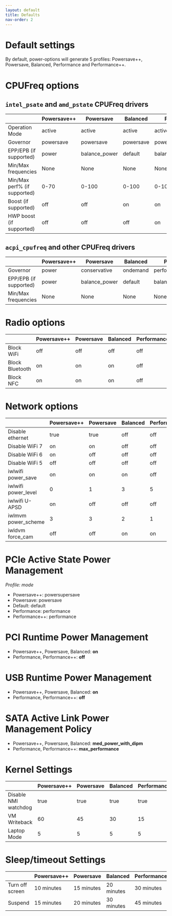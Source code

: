 ```yaml
---
layout: default
title: Defaults
nav-order: 2
---
```


# Default settings

By default, power-options will generate 5 profiles: Powersave++, Powersave, Balanced, Performance and Performance++.

# CPUFreq options

## `intel_psate` and `amd_pstate` CPUFreq drivers

|  	| Powersave++ 	| Powersave 	| Balanced 	| Performance 	| Performance++ 	|
|---	|---	|---	|---	|---	|---	|
| Operation Mode 	| active 	| active 	| active 	| active 	| active 	|
| Governor 	| powersave 	| powersave 	| powersave 	| powersave 	| performance 	|
| EPP/EPB (if supported) 	| power 	| balance_power 	| default 	| balance_performance 	| performance 	|
| Min/Max frequencies 	| None 	| None 	| None 	| None 	| None 	|
| Min/Max perf% (if supported) 	| 0-70 	| 0-100 	| 0-100 	| 0-100 	| 30-100 	|
| Boost (if supported) 	| off 	| off 	| on 	| on 	| on 	|
| HWP boost (if supported) 	| off 	| off 	| off 	| on 	| on 	|

## `acpi_cpufreq` and other CPUFreq drivers

|  	| Powersave++ 	| Powersave 	| Balanced 	| Performance 	| Performance++ 	|
|---	|---	|---	|---	|---	|---	|
| Governor 	| power 	| conservative 	| ondemand 	| performance 	| performance 	|
| EPP/EPB (if supported) 	| power 	| balance_power 	| default 	| balance_performance 	| performance 	|
| Min/Max frequencies 	| None 	| None 	| None 	| None 	| None 	|

# Radio options

| | Powersave++ | Powersave | Balanced | Performance | Performance++ |
|---	|---	|---	|---	|---	|---	|
| Block WiFi | off | off | off | off | off |
| Block Bluetooth | on | on | on | off | off |
| Block NFC | on | on | on | off | off |

# Network options

| | Powersave++ | Powersave | Balanced | Performance | Performance++ |
|---	|---	|---	|---	|---	|---	|
| Disable ethernet | true | true | off | off | off |
| Disable WiFi 7 | on | on | off | off | off |
| Disable WiFi 6 | on | off | off | off | off |
| Disable WiFi 5 | off | off | off | off | off |
| iwlwifi power_save | on | on | on | off | off |
| iwlwifi power_level | 0 | 1 | 3 | 5 | 5 |
| iwlwifi U-APSD | on | off | off | off | off |
| iwlmvm power_scheme | 3 | 3 | 2 | 1 | 1 |
| iwldvm force_cam | off | off | on | on | on |

# PCIe Active State Power Management

*Profile: mode*
- Powersave++: powersupersave
- Powersave: powersave
- Default: default
- Performance: performance
- Performance++: performance

# PCI Runtime Power Management

- Powersave++, Powersave, Balanced: **on**
- Performance, Performance++: **off**

# USB Runtime Power Management

- Powersave++, Powersave, Balanced: **on**
- Performance, Performance++: **off**

# SATA Active Link Power Management Policy

- Powersave++, Powersave, Balanced: **med_power_with_dipm**
- Performance, Performance++: **max_performance**

# Kernel Settings

|  	| Powersave++ 	| Powersave 	| Balanced 	| Performance 	| Performance++ 	|
|---	|---	|---	|---	|---	|---	|
| Disable NMI watchdog 	| true 	| true 	| true 	| true 	| true 	|
| VM Writeback 	| 60 	| 45 	| 30 	| 15 	| 15 	|
| Laptop Mode 	| 5 	| 5 	| 5 	| 5 	| 2 	|

# Sleep/timeout Settings

|  	| Powersave++ 	| Powersave 	| Balanced 	| Performance 	| Performance++ 	|
|---	|---	|---	|---	|---	|---	|
| Turn off screen 	| 10 minutes 	| 15 minutes 	| 20 minutes 	| 30 minutes 	| 45 minutes 	|
| Suspend 	| 15 minutes 	| 20 minutes 	| 30 minutes 	| 45 minutes 	| 60 minutes 	|

